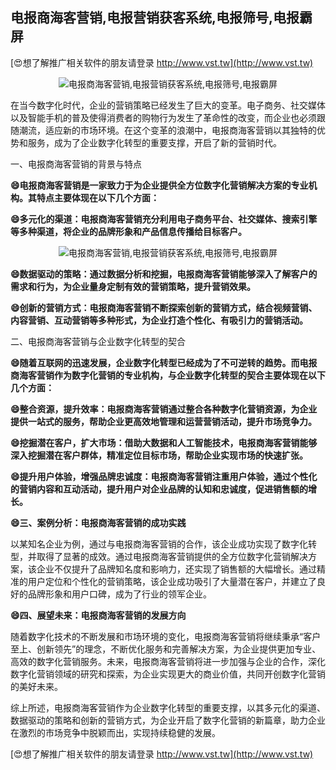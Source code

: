 ## **电报商海客营销,电报营销获客系统,电报筛号,电报霸屏**

[😍想了解推广相关软件的朋友请登录 http://www.vst.tw](http://www.vst.tw)

 <center><img src="https://vst.tw/MP4/tuiguang/png/5.png" alt="电报商海客营销,电报营销获客系统,电报筛号,电报霸屏"></center>

在当今数字化时代，企业的营销策略已经发生了巨大的变革。电子商务、社交媒体以及智能手机的普及使得消费者的购物行为发生了革命性的改变，而企业也必须跟随潮流，适应新的市场环境。在这个变革的浪潮中，电报商海客营销以其独特的优势和服务，成为了企业数字化转型的重要支撑，开启了新的营销时代。

一、电报商海客营销的背景与特点

**😄电报商海客营销是一家致力于为企业提供全方位数字化营销解决方案的专业机构。其特点主要体现在以下几个方面：**

**😄多元化的渠道：电报商海客营销充分利用电子商务平台、社交媒体、搜索引擎等多种渠道，将企业的品牌形象和产品信息传播给目标客户。**

 <center><img src="https://vst.tw/MP4/tuiguang/png/6.png" alt="电报商海客营销,电报营销获客系统,电报筛号,电报霸屏"></center>

**😄数据驱动的策略：通过数据分析和挖掘，电报商海客营销能够深入了解客户的需求和行为，为企业量身定制有效的营销策略，提升营销效果。**

**😄创新的营销方式：电报商海客营销不断探索创新的营销方式，结合视频营销、内容营销、互动营销等多种形式，为企业打造个性化、有吸引力的营销活动。**

二、电报商海客营销与企业数字化转型的契合

**😄随着互联网的迅速发展，企业数字化转型已经成为了不可逆转的趋势。而电报商海客营销作为数字化营销的专业机构，与企业数字化转型的契合主要体现在以下几个方面：**

**😄整合资源，提升效率：电报商海客营销通过整合各种数字化营销资源，为企业提供一站式的服务，帮助企业更高效地管理和运营营销活动，提升市场竞争力。**

**😄挖掘潜在客户，扩大市场：借助大数据和人工智能技术，电报商海客营销能够深入挖掘潜在客户群体，精准定位目标市场，帮助企业实现市场的快速扩张。**

**😄提升用户体验，增强品牌忠诚度：电报商海客营销注重用户体验，通过个性化的营销内容和互动活动，提升用户对企业品牌的认知和忠诚度，促进销售额的增长。**

**😄三、案例分析：电报商海客营销的成功实践**

以某知名企业为例，通过与电报商海客营销的合作，该企业成功实现了数字化转型，并取得了显著的成效。通过电报商海客营销提供的全方位数字化营销解决方案，该企业不仅提升了品牌知名度和影响力，还实现了销售额的大幅增长。通过精准的用户定位和个性化的营销策略，该企业成功吸引了大量潜在客户，并建立了良好的品牌形象和用户口碑，成为了行业的领军企业。

**😄四、展望未来：电报商海客营销的发展方向**

随着数字化技术的不断发展和市场环境的变化，电报商海客营销将继续秉承“客户至上、创新领先”的理念，不断优化服务和完善解决方案，为企业提供更加专业、高效的数字化营销服务。未来，电报商海客营销将进一步加强与企业的合作，深化数字化营销领域的研究和探索，为企业实现更大的商业价值，共同开创数字化营销的美好未来。

综上所述，电报商海客营销作为企业数字化转型的重要支撑，以其多元化的渠道、数据驱动的策略和创新的营销方式，为企业开启了数字化营销的新篇章，助力企业在激烈的市场竞争中脱颖而出，实现持续稳健的发展。

[😍想了解推广相关软件的朋友请登录 http://www.vst.tw](http://www.vst.tw)



